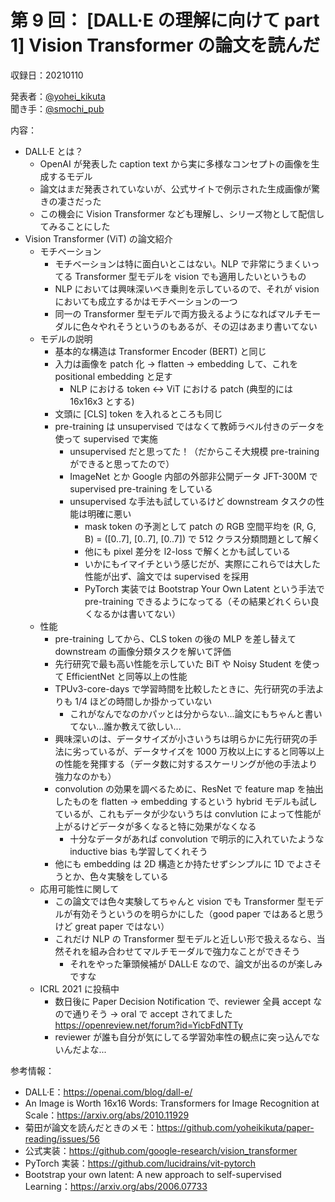 # 第 9 回： [DALL·E の理解に向けて part 1] Vision Transformer の論文を読んだ

収録日：20210110

発表者：[@yohei_kikuta](https://twitter.com/yohei_kikuta)  
聞き手：[@smochi_pub](https://twitter.com/smochi_pub)

内容：
- DALL·E とは？
  - OpenAI が発表した caption text から実に多様なコンセプトの画像を生成するモデル
  - 論文はまだ発表されていないが、公式サイトで例示された生成画像が驚きの凄さだった
  - この機会に Vision Transformer なども理解し、シリーズ物として配信してみることにした
- Vision Transformer (ViT) の論文紹介
  - モチベーション
    - モチベーションは特に面白いとこはない。NLP で非常にうまくいってる Transformer 型モデルを vision でも適用したいというもの
    - NLP においては興味深いべき乗則を示しているので、それが vision においても成立するかはモチベーションの一つ
    - 同一の Transformer 型モデルで両方扱えるようになればマルチモーダルに色々やれそうというのもあるが、その辺はあまり書いてない
  - モデルの説明
    - 基本的な構造は Transformer Encoder (BERT) と同じ
    - 入力は画像を patch 化 → flatten → embedding して、これを positional embedding と足す
      - NLP における token ↔︎ ViT における patch (典型的には 16x16x3 とする)
    - 文頭に [CLS] token を入れるところも同じ
    - pre-training は unsupervised ではなくて教師ラベル付きのデータを使って supervised で実施
      - unsupervised だと思ってた！（だからこそ大規模 pre-training ができると思ってたので）
      - ImageNet とか Google 内部の外部非公開データ JFT-300M で supervised pre-training をしている
      - unsupervised な手法も試しているけど downstream タスクの性能は明確に悪い
        - mask token の予測として patch の RGB 空間平均を (R, G, B) = ([0..7], [0..7], [0..7]) で 512 クラス分類問題として解く
        - 他にも pixel 差分を l2-loss で解くとかも試している
        - いかにもイマイチという感じだが、実際にこれらでは大した性能が出ず、論文では supervised を採用
        - PyTorch 実装では Bootstrap Your Own Latent という手法で pre-training できるようになってる（その結果どれくらい良くなるかは書いてない）
  - 性能
    - pre-training してから、CLS token の後の MLP を差し替えて downstream の画像分類タスクを解いて評価
    - 先行研究で最も高い性能を示していた BiT や Noisy Student を使って EfficientNet と同等以上の性能
    - TPUv3-core-days で学習時間を比較したときに、先行研究の手法よりも 1/4 ほどの時間しか掛かっていない
      - これがなんでなのかパッとは分からない...論文にもちゃんと書いてない...誰か教えて欲しい...
    - 興味深いのは、データサイズが小さいうちは明らかに先行研究の手法に劣っているが、データサイズを 1000 万枚以上にすると同等以上の性能を発揮する（データ数に対するスケーリングが他の手法より強力なのかも）
    - convolution の効果を調べるために、ResNet で feature map を抽出したものを flatten → embedding するという hybrid モデルも試しているが、これもデータが少ないうちは convlution によって性能が上がるけどデータが多くなると特に効果がなくなる
      - 十分なデータがあれば convolution で明示的に入れていたような inductive bias も学習してくれそう
    - 他にも embedding は 2D 構造とか持たせずシンプルに 1D でよさそうとか、色々実験をしている
  - 応用可能性に関して
    - この論文では色々実験してちゃんと vision でも Transformer 型モデルが有効そうというのを明らかにした（good paper ではあると思うけど great paper ではない）
    - これだけ NLP の Transformer 型モデルと近しい形で扱えるなら、当然それを組み合わせてマルチモーダルで強力なことができそう
      - それをやった筆頭候補が DALL·E なので、論文が出るのが楽しみですな
  - ICRL 2021 に投稿中
    - 数日後に Paper Decision Notification で、reviewer 全員 accept なので通りそう -> oral で accept されてました https://openreview.net/forum?id=YicbFdNTTy
    - reviewer が誰も自分が気にしてる学習効率性の観点に突っ込んでないんだよな...

参考情報：

- DALL·E：https://openai.com/blog/dall-e/
- An Image is Worth 16x16 Words: Transformers for Image Recognition at Scale：https://arxiv.org/abs/2010.11929
- 菊田が論文を読んだときのメモ：https://github.com/yoheikikuta/paper-reading/issues/56
- 公式実装：https://github.com/google-research/vision_transformer
- PyTorch 実装：https://github.com/lucidrains/vit-pytorch
- Bootstrap your own latent: A new approach to self-supervised Learning：https://arxiv.org/abs/2006.07733

